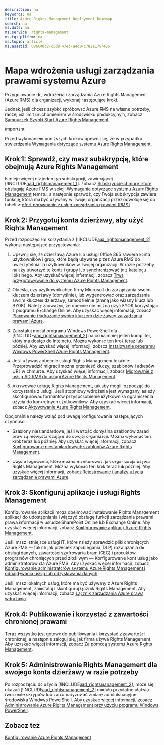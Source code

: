 ```yaml
---
description: na
keywords: na
title: Azure Rights Management Deployment Roadmap
search: na
ms.date: na
ms.service: rights-management
ms.tgt_pltfrm: na
ms.topic: article
ms.assetid: 086600c2-c5d8-47ec-a4c0-c782e1797486
---
```

# Mapa wdrożenia usługi zarządzania prawami systemu Azure
Przygotowanie do, wdrożenia i zarządzania Azure Rights Management (Azure RMS) dla organizacji, wykonaj następujące kroki.

Jednak, jeśli chcesz szybko spróbować Azure RMS na własne potrzeby, raczej niż limit uruchomieniem w środowisku produkcyjnym, zobacz [Samouczek Szybki Start Azure Rights Management](../Topic/Quick_Start_Tutorial_for_Azure_Rights_Management.md).

> [!IMPORTANT]
> Przed wykonaniem poniższych kroków upewnij się, że w przypadku stwierdzenia [Wymagania dotyczące systemu Azure Rights Management](../Topic/Requirements_for_Azure_Rights_Management.md).

## Krok 1: Sprawdź, czy masz subskrypcję, które obejmują Azure Rights Management
Istnieje więcej niż jeden typ subskrypcji, zawierającej [!INCLUDE[aad_rightsmanagement_1](../Token/aad_rightsmanagement_1_md.md)]. Zobacz [Subskrypcje chmury, które obsługują Azure RMS](../Topic/Requirements_for_Azure_Rights_Management.md#BKMK_SupportedSubscriptions) w sekcji [Wymagania dotyczące systemu Azure Rights Management](../Topic/Requirements_for_Azure_Rights_Management.md) tematu, a następnie sprawdź, czy Twoja subskrypcja zawiera funkcję, która ma być używany w Twojej organizacji przez odwołuje się do tabeli w [ofert porównanie z usług zarządzania prawami (RMS)](https://technet.microsoft.com/dn858608).

## Krok 2: Przygotuj konta dzierżawy, aby użyć Rights Management
Przed rozpoczęciem korzystania z [!INCLUDE[aad_rightsmanagement_2](../Token/aad_rightsmanagement_2_md.md)], wykonaj następujące przygotowania:

1.  Upewnij się, że dzierżawą Azure lub usługi Office 365 zawiera konta użytkowników i grup, które będą używane przez Azure RMS do uwierzytelniania użytkowników w Twojej organizacji. W razie potrzeby należy utworzyć te konta i grupy lub synchronizować je z katalogu lokalnego. Aby uzyskać więcej informacji, zobacz [Trwa przygotowywanie do systemu Azure Rights Management](../Topic/Preparing_for_Azure_Rights_Management.md).

2.  Określa, czy użytkownik chce firmy Microsoft do zarządzania swoim kluczem dzierżawy (domyślnie), lub wygenerować oraz zarządzania swoim kluczem dzierżawy, samodzielnie (znaną jako własny klucz lub BYOK). Należy zauważyć, że obecnie nie można użyć BYOK korzystając z programu Exchange Online. Aby uzyskać więcej informacji, zobacz [Planowanie i wdrażanie swoim kluczem dzierżawcy zarządzania prawami Azure](../Topic/Planning_and_Implementing_Your_Azure_Rights_Management_Tenant_Key.md).

3.  Zainstaluj moduł programu Windows PowerShell dla [!INCLUDE[aad_rightsmanagement_2](../Token/aad_rightsmanagement_2_md.md)] na co najmniej jeden komputer, który ma dostęp do Internetu. Można wykonać ten krok teraz lub później. Aby uzyskać więcej informacji, zobacz [Instalowanie programu Windows PowerShell Azure Rights Management](../Topic/Installing_Windows_PowerShell_for_Azure_Rights_Management.md).

4.  Jeśli używasz obecnie usługi Rights Management lokalnie: Przeprowadzić migracji można przenieść kluczy, szablonów i adresów URL w chmurze. Aby uzyskać więcej informacji, zobacz [Migrowanie z usług AD RMS do usługi Azure Rights Management](../Topic/Migrating_from_AD_RMS_to_Azure_Rights_Management.md).

5.  Aktywować usługę Rights Management, tak aby mogli rozpocząć do korzystania z usługi. Jeśli stopniowy wdrożenia jest wymagany, należy skonfigurować formantów przysposobienie użytkownika ograniczenia użycia do konkretnych użytkowników. Aby uzyskać więcej informacji, zobacz [Aktywowanie Azure Rights Management](../Topic/Activating_Azure_Rights_Management.md).

Opcjonalnie należy wziąć pod uwagę konfigurowania następujących czynności:

-   Szablony niestandardowe, jeśli wartość domyślna szablonów zasad praw są niewystarczające do swojej organizacji. Można wykonać ten krok teraz lub później. Aby uzyskać więcej informacji, zobacz [Konfigurowanie niestandardowych szablonów Azure Rights Management](../Topic/Configuring_Custom_Templates_for_Azure_Rights_Management.md).

-   Użycie logowania, które można monitorować, jak organizacja używa Rights Management. Można wykonać ten krok teraz lub później. Aby uzyskać więcej informacji, zobacz [Rejestrowanie i analizy użycia zarządzania prawami Azure](../Topic/Logging_and_Analyzing_Azure_Rights_Management_Usage.md).

## Krok 3: Skonfiguruj aplikacje i usługi Rights Management
Konfigurowanie aplikacji mogą obejmować instalowanie Rights Management aplikacji do udostępniania i włączyć obsługę funkcji zarządzania prawami prawa informacji w usłudze SharePoint Online lub Exchange Online. Aby uzyskać więcej informacji, zobacz [Konfigurowanie aplikacji Azure Rights Management](../Topic/Configuring_Applications_for_Azure_Rights_Management.md).

Jeśli masz istniejące usługi IT, które należy sprawdzić pliki chroniących Azure RMS — takich jak przeciek zapobiegania (DLP) rozwiązania do obsługi danych, zawartości szyfrowania bram (CEG) i produktów programów chroniących przed złośliwym — Konfigurowanie kont usług jako administratorów dla Azure RMS. Aby uzyskać więcej informacji, zobacz [Konfigurowanie administratorów systemu Azure Rights Management i odnajdywania usług lub odzyskiwania danych](../Topic/Configuring_Super_Users_for_Azure_Rights_Management_and_Discovery_Services_or_Data_Recovery.md).

Jeśli masz lokalnych usług, które ma być używany z Azure Rights Management, zainstaluj i skonfiguruj łącznik Rights Management. Aby uzyskać więcej informacji, zobacz [Łącznik zarządzania Azure prawa wdrażania](../Topic/Deploying_the_Azure_Rights_Management_Connector.md).

## Krok 4: Publikowanie i korzystać z zawartości chronionej prawami
Teraz wszystko jest gotowe do publikowania i korzystać z zawartości chronionej, a następnie zaloguj się, jak firma używa Rights Management. Aby uzyskać więcej informacji, zobacz [Za pomocą systemu Azure Rights Management](../Topic/Using_Azure_Rights_Management.md).

## Krok 5: Administrowanie Rights Management dla swojego konta dzierżawy w razie potrzeby
Po rozpoczęciu do użycia [!INCLUDE[aad_rightsmanagement_2](../Token/aad_rightsmanagement_2_md.md)], może się okazać [!INCLUDE[aad_rightsmanagement_2](../Token/aad_rightsmanagement_2_md.md)] modułu przydatne ułatwia tworzenie skryptów lub zautomatyzować zmiany administracyjne środowiska Windows PowerShell. Aby uzyskać więcej informacji, zobacz [Administrowanie Azure Rights Management przy użyciu programu Windows PowerShell](../Topic/Administering_Azure_Rights_Management_by_Using_Windows_PowerShell.md).

## Zobacz też
[Konfigurowanie Azure Rights Management](../Topic/Configuring_Azure_Rights_Management.md)

